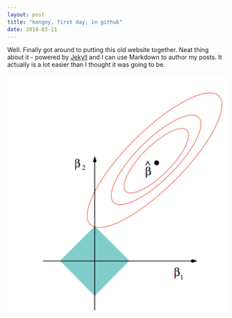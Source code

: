 ```yaml
---
layout: post
title: "kongny, first day, in github"
date: 2019-03-11
---
```


Well. Finally got around to putting this old website together. Neat thing about it - powered by [Jekyll](http://jekyllrb.com) and I can use Markdown to author my posts. It actually is a lot easier than I thought it was going to be.

<div align=center><img  src="/assets/lasso.png"/></div>
